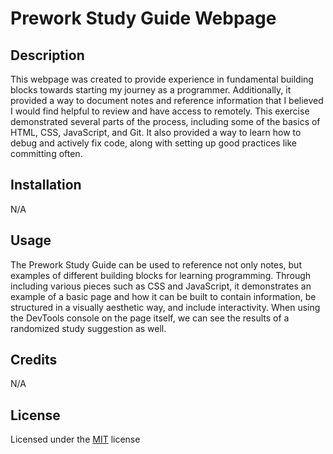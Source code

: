 # Prework Study Guide Webpage

## Description

This webpage was created to provide experience in fundamental building blocks towards starting my journey as a programmer. Additionally, it provided a way to document notes and reference information that I believed I would find helpful to review and have access to remotely. This exercise demonstrated several parts of the process, including some of the basics of HTML, CSS, JavaScript, and Git. It also provided a way to learn how to debug and actively fix code, along with setting up good practices like committing often.

## Installation

N/A

## Usage

The Prework Study Guide can be used to reference not only notes, but examples of different building blocks for learning programming. Through including various pieces such as CSS and JavaScript, it demonstrates an example of a basic page and how it can be built to contain information, be structured in a visually aesthetic way, and include interactivity. When using the DevTools console on the page itself, we can see the results of a randomized study suggestion as well.

## Credits

N/A

## License

Licensed under the [MIT](https://github.com/Dylan-Thrasher/prework-study-guide/blob/main/LICENSE) license